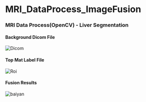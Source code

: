 # MRI_DataProcess_ImageFusion

### MRI Data Process(OpenCV) - Liver Segmentation


#### Background Dicom File 
![Dicom](https://user-images.githubusercontent.com/38986230/179961848-3e91a7ff-f9bf-47e6-b0fe-2341fe26aabe.jpg)
#### Top Mat Label File 
![Roi](https://user-images.githubusercontent.com/38986230/179961936-e2d0eecd-fdb4-4076-938a-030a2510a701.jpg)
#### Fusion Results 
![baiyan](https://user-images.githubusercontent.com/38986230/179961749-06496169-806b-4298-91f1-abbeadd0931e.jpg)
